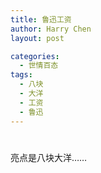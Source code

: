 ```yaml
---
title: 鲁迅工资
author: Harry Chen
layout: post

categories:
  - 世情百态
tags:
  - 八块
  - 大洋
  - 工资
  - 鲁迅
---
```

# 

亮点是八块大洋……
